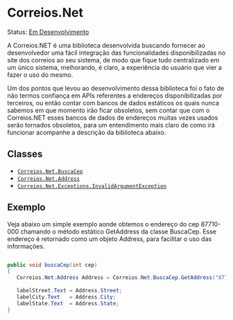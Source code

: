 # Correios.Net
Status: [Em Desenvolvimento](http://www.youtube.com/watch?v=WuhOSr7xzCY)


A Correios.NET é uma biblioteca desenvolvida buscando fornecer ao desenvolvedor uma fácil integração das funcionalidades disponibilizadas no site dos correios ao seu sistema, de modo que fique tudo centralizado em um único sistema, melhorando, é claro, a experiência do usuário que vier a fazer o uso do mesmo.

Um dos pontos que levou ao desenvolvimento dessa biblioteca foi o fato de não termos confiança em APIs referentes a endereços disponibilizadas por terceiros, ou então contar com bancos de dados estáticos os quais nunca sabemos em que momento irão ficar obsoletos, sem contar que com o Correios.NET esses bancos de dados de endereços muitas vezes usados serão tornados obsoletos, para um entendimento mais claro de como irá funcionar acompanhe a descrição da biblioteca abaixo.

## Classes
* [`Correios.Net.BuscaCep`](https://github.com/volkoinen/Correios.Net/blob/1.0/src/BuscaCep.cs)
* [`Correios.Net.Address`](https://github.com/volkoinen/Correios.Net/blob/1.0/src/Address.cs)
* [`Correios.Net.Exceptions.InvalidArgumentException`](https://github.com/volkoinen/Correios.Net/blob/1.0/src/Exceptions/InvalidArgumentException.cs)


## Exemplo

Veja abaixo um simple exemplo aonde obtemos o endereço do cep 87710-000 chamando o método estático GetAddress da classe BuscaCep.
Esse endereço é retornado como um objeto Address, para facilitar o uso das informações.

```c#

public void buscaCep(int cep)
{
   Correios.Net.Address Address = Correios.Net.BuscaCep.GetAddress("87710-000");
   
   labelStreet.Text = Address.Street;
   labelCity.Text   = Address.City;
   labelState.Text  = Address.State;
}

```
